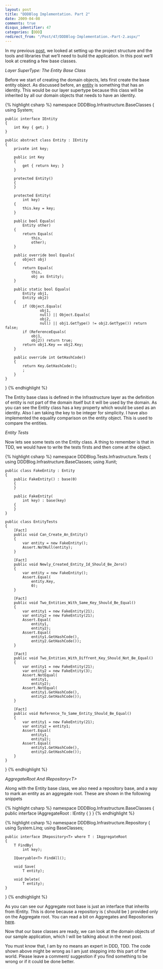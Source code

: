 ```yaml
---
layout: post
title: "DDDBlog Implementation. Part 2"
date: 2009-04-08
comments: true
disqus_identifier: 47
categories: [DDD]
redirect_from: "/Post/47/DDDBlog-Implementation.-Part-2.aspx/"
---
```

In my previous [post](/2009/04/06/DDDBlog-Implementation.-Part-1/), we looked at setting up the project structure and
the tools and libraries that we’ll need to build the application. In
this post we’ll look at creating a few base classes.

*Layer SuperType: The Entity Base Class*

Before we start of creating the domain objects, lets first create the
base entity object. As discussed before, an
[entity](/2009/03/23/Aspects-Of-DDD.-Part-I/)
is something that has an identity. This would be our layer supertype
because this class will be inherited by all our domain objects that
needs to have an identity.

{% highlight csharp %}
namespace DDDBlog.Infrastructure.BaseClasses
{
    using System;

    public interface IEntity
    {
        int Key { get; }
    }

    public abstract class Entity : IEntity
    {
        private int key;

        public int Key
        {
            get { return key; }
        }

        protected Entity()
        {
        }

        protected Entity(
            int key)
        {
            this.key = key;
        }

        public bool Equals(
            Entity other)
        {
            return Equals(
                this,
                other);
        }

        public override bool Equals(
            object obj)
        {
            return Equals(
                this,
                obj as Entity);
        }

        public static bool Equals(
            Entity obj1,
            Entity obj2)
        {
            if (Object.Equals(
                    obj1,
                    null) || Object.Equals(
                    obj2,
                    null) || obj1.GetType() != obj2.GetType()) return false;
            if (ReferenceEquals(
                obj1,
                obj2)) return true;
            return obj1.Key == obj2.Key;
        }

        public override int GetHashCode()
        {
            return Key.GetHashCode();
            ;
        }
    }
}
{% endhighlight %}

The Entity base class is defined in the Infrastructure layer as the
definition of entity is not part of the domain itself but it will be
used by the domain. As you can see the Entity class has a key property
which would be used as an identity. Also I am taking the key to be
integer for simplicity. I have also implemented the equality comparison
on the entity object. This is used to compare the entities.

*Entity Tests*

Now lets see some tests on the Entity class. A thing to remember is that
in TDD, we would have to write the tests firsts and then come at the
object.

{% highlight csharp %}
namespace DDDBlog.Tests.Infrastructure.Tests
{
    using DDDBlog.Infrastructure.BaseClasses;
    using Xunit;

    public class FakeEntity : Entity
    {
        public FakeEntity() : base(0)
        {
        }

        public FakeEntity(
            int key) : base(key)
        {
        }
    }

    public class EntityTests
    {
        [Fact]
        public void Can_Create_An_Entity()
        {
            var entity = new FakeEntity();
            Assert.NotNull(entity);
        }

        [Fact]
        public void Newly_Created_Entity_Id_Should_Be_Zero()
        {
            var entity = new FakeEntity();
            Assert.Equal(
                entity.Key,
                0);
        }

        [Fact]
        public void Two_Entities_With_Same_Key_Should_Be_Equal()
        {
            var entity1 = new FakeEntity(21);
            var entity2 = new FakeEntity(21);
            Assert.Equal(
                entity1,
                entity2);
            Assert.Equal(
                entity1.GetHashCode(),
                entity2.GetHashCode());
        }

        [Fact]
        public void Two_Entities_With_Diffrent_Key_Should_Not_Be_Equal()
        {
            var entity1 = new FakeEntity(21);
            var entity2 = new FakeEntity(3);
            Assert.NotEqual(
                entity1,
                entity2);
            Assert.NotEqual(
                entity1.GetHashCode(),
                entity2.GetHashCode());
        }

        [Fact]
        public void Reference_To_Same_Entity_Should_Be_Equal()
        {
            var entity1 = new FakeEntity(21);
            var entity2 = entity1;
            Assert.Equal(
                entity1,
                entity2);
            Assert.Equal(
                entity1.GetHashCode(),
                entity2.GetHashCode());
        }
    }
}
{% endhighlight %}

*AggregateRoot And IRepository\<T\>*

Along with the Entity base class, we also need a repository base, and a
way to mark an entity as an aggregate root. These are shown in the
following snippets

{% highlight csharp %}
namespace DDDBlog.Infrastructure.BaseClasses
{
    public interface IAggregateRoot : IEntity
    {
    }
}
{% endhighlight %}

{% highlight csharp %}
namespace DDDBlog.Infrastructure.Repository
{
    using System.Linq;
    using BaseClasses;

    public interface IRepository<T> where T : IAggregateRoot
    {
        T FindBy(
            int key);

        IQueryable<T> FindAll();

        void Save(
            T entity);

        void Delete(
            T entity);
    }
}
{% endhighlight %}

As you can see our Aggregate root base is just an interface that
inherits from IEntity. This is done because a repository is ( should be
) provided only on the Aggregate root. You can read a bit on Aggregates
and Repositories
[here](/2009/03/25/Aspects-Of-DDD.-Part-II/).

Now that our base classes are ready, we can look at the domain objects
of our sample application, which I will be talking about in the next
post.

You must know that, I am by no means an expert in DDD, TDD. The code
shown above might be wrong as I am just stepping into this part of the
world. Please leave a comment/ suggestion if you find something to be
wrong or if it could be done better.

